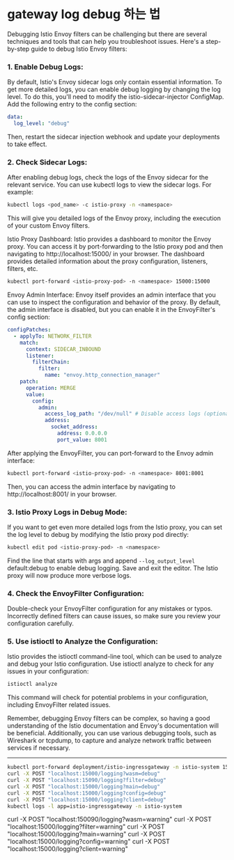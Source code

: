 # gateway log debug 하는 법

Debugging Istio Envoy filters can be challenging but there are several techniques and tools that can help you troubleshoot issues. Here's a step-by-step guide to debug Istio Envoy filters:

### 1. Enable Debug Logs:
By default, Istio's Envoy sidecar logs only contain essential information. To get more detailed logs, you can enable debug logging by changing the log level. To do this, you'll need to modify the istio-sidecar-injector ConfigMap. Add the following entry to the config section:

```yaml
data:
  log_level: "debug"
```

Then, restart the sidecar injection webhook and update your deployments to take effect.

### 2. Check Sidecar Logs:

After enabling debug logs, check the logs of the Envoy sidecar for the relevant service. You can use kubectl logs to view the sidecar logs. For example:

```bash
kubectl logs <pod_name> -c istio-proxy -n <namespace>
```

This will give you detailed logs of the Envoy proxy, including the execution of your custom Envoy filters.

Istio Proxy Dashboard: Istio provides a dashboard to monitor the Envoy proxy. You can access it by port-forwarding to the Istio proxy pod and then navigating to http://localhost:15000/ in your browser. The dashboard provides detailed information about the proxy configuration, listeners, filters, etc.

```bash
kubectl port-forward <istio-proxy-pod> -n <namespace> 15000:15000
```

Envoy Admin Interface: Envoy itself provides an admin interface that you can use to inspect the configuration and behavior of the proxy. By default, the admin interface is disabled, but you can enable it in the EnvoyFilter's config section:

```yaml
configPatches:
  - applyTo: NETWORK_FILTER
    match:
      context: SIDECAR_INBOUND
      listener:
        filterChain:
          filter:
            name: "envoy.http_connection_manager"
    patch:
      operation: MERGE
      value:
        config:
          admin:
            access_log_path: "/dev/null" # Disable access logs (optional)
            address:
              socket_address:
                address: 0.0.0.0
                port_value: 8001
```

After applying the EnvoyFilter, you can port-forward to the Envoy admin interface:

```bash
kubectl port-forward <istio-proxy-pod> -n <namespace> 8001:8001
```

Then, you can access the admin interface by navigating to http://localhost:8001/ in your browser.

### 3. Istio Proxy Logs in Debug Mode:

If you want to get even more detailed logs from the Istio proxy, you can set the log level to debug by modifying the Istio proxy pod directly:

```bash
kubectl edit pod <istio-proxy-pod> -n <namespace>
```

Find the line that starts with args and append `--log_output_level` default:debug to enable debug logging. Save and exit the editor. The Istio proxy will now produce more verbose logs.

### 4. Check the EnvoyFilter Configuration:

Double-check your EnvoyFilter configuration for any mistakes or typos. Incorrectly defined filters can cause issues, so make sure you review your configuration carefully.

### 5. Use istioctl to Analyze the Configuration:

Istio provides the istioctl command-line tool, which can be used to analyze and debug your Istio configuration. Use istioctl analyze to check for any issues in your configuration:

```bash
istioctl analyze
```

This command will check for potential problems in your configuration, including EnvoyFilter related issues.

Remember, debugging Envoy filters can be complex, so having a good understanding of the Istio documentation and Envoy's documentation will be beneficial. Additionally, you can use various debugging tools, such as Wireshark or tcpdump, to capture and analyze network traffic between services if necessary.

---

```bash
kubectl port-forward deployment/istio-ingressgateway -n istio-system 15000
curl -X POST "localhost:15000/logging?wasm=debug"
curl -X POST "localhost:15090/logging?filter=debug"
curl -X POST "localhost:15000/logging?main=debug"
curl -X POST "localhost:15000/logging?config=debug"
curl -X POST "localhost:15000/logging?client=debug"
kubectl logs -l app=istio-ingressgateway -n istio-system
```

curl -X POST "localhost:150090/logging?wasm=warning"
curl -X POST "localhost:15000/logging?filter=warning"
curl -X POST "localhost:15000/logging?main=warning"
curl -X POST "localhost:15000/logging?config=warning"
curl -X POST "localhost:15000/logging?client=warning"